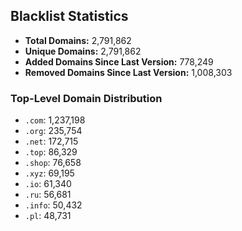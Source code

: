 ## Blacklist Statistics

- **Total Domains:** 2,791,862
- **Unique Domains:** 2,791,862
- **Added Domains Since Last Version:** 778,249
- **Removed Domains Since Last Version:** 1,008,303

### Top-Level Domain Distribution

-  `.com`: 1,237,198
-  `.org`: 235,754
-  `.net`: 172,715
-  `.top`: 86,329
-  `.shop`: 76,658
-  `.xyz`: 69,195
-  `.io`: 61,340
-  `.ru`: 56,681
-  `.info`: 50,432
-  `.pl`: 48,731

